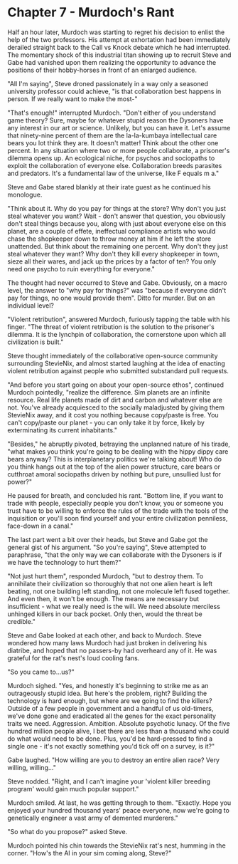 # Chapter 7 - Murdoch's Rant

Half an hour later, Murdoch was starting to regret his decision to enlist the help of the two professors. His attempt at exhortation had been immediately derailed straight back to the Call vs Knock debate which he had interrupted. The momentary shock of this industrial titan showing up to recruit Steve and Gabe had vanished upon them realizing the opportunity to advance the positions of their hobby-horses in front of an enlarged audience.

"All I'm saying", Steve droned passionately in a way only a seasoned university professor could achieve, "is that collaboration best happens in person. If we really want to make the most-"

"That's enough!" interrupted Murdoch. "Don't either of you understand game theory? Sure, maybe for whatever stupid reason the Dysoners have any interest in our art or science. Unlikely, but you can have it. Let's assume that ninety-nine percent of them are the la-la-kumbaya intellectual care bears you lot think they are. It doesn't matter! Think about the other one percent. In any situation where two or more people collaborate, a prisoner's dilemma opens up. An ecological niche, for psychos and sociopaths to exploit the collaboration of everyone else. Collaboration breeds parasites and predators. It's a fundamental law of the universe, like F equals m a."

Steve and Gabe stared blankly at their irate guest as he continued his monologue.

"Think about it. Why do you pay for things at the store? Why don't you just steal whatever you want? Wait - don't answer that question, you obviously don't steal things because you, along with just about everyone else on this planet, are a couple of effete, ineffectual compliance artists who would chase the shopkeeper down to throw money at him if he left the store unattended. But think about the remaining one percent. Why don't they just steal whatever they want? Why don't they kill every shopkeeper in town, sieze all their wares, and jack up the prices by a factor of ten? You only need one psycho to ruin everything for everyone."

The thought had never occurred to Steve and Gabe. Obviously, on a macro level, the answer to "why pay for things?" was "because if everyone didn't pay for things, no one would provide them". Ditto for murder. But on an individual level?

"Violent retribution", answered Murdoch, furiously tapping the table with his finger. "The threat of violent retribution is the solution to the prisoner's dilemma. It is the lynchpin of collaboration, the cornerstone upon which all civilization is built."

Steve thought immediately of the collaborative open-source community surrounding StevieNix, and almost started laughing at the idea of enacting violent retribution against people who submitted substandard pull requests.

"And before you start going on about your open-source ethos", continued Murdoch pointedly, "realize the difference. Sim planets are an infinite resource. Real life planets made of dirt and carbon and whatever else are not. You've already acquiesced to the socially maladjusted by giving them StevieNix away, and it cost you nothing because copy/paste is free. You can't copy/paste our planet - you can only take it by force, likely by exterminating its current inhabitants."

"Besides," he abruptly pivoted, betraying the unplanned nature of his tirade, "what makes you think you're going to be dealing with the hippy dippy care bears anyway? This is interplanetary politics we're talking about! Who do you think hangs out at the top of the alien power structure, care bears or cutthroat amoral sociopaths driven by nothing but pure, unsullied lust for power?"

He paused for breath, and concluded his rant. "Bottom line, if you want to trade with people, especially people you don't know, you or someone you trust have to be willing to enforce the rules of the trade with the tools of the inquisition or you'll soon find yourself and your entire civilization penniless, face-down in a canal."

The last part went a bit over their heads, but Steve and Gabe got the general gist of his argument. "So you're saying", Steve attempted to paraphrase, "that the only way we can collaborate with the Dysoners is if we have the technology to hurt them?"

"Not just hurt them", responded Murdoch, "but to destroy them. To annihilate their civilization so thoroughly that not one alien heart is left beating, not one building left standing, not one molecule left fused together. And even then, it won't be enough. The means are necessary but insufficient - what we really need is the will. We need absolute merciless unhinged killers in our back pocket. Only then, would the threat be credible."

Steve and Gabe looked at each other, and back to Murdoch. Steve wondered how many laws Murdoch had just broken in delivering his diatribe, and hoped that no passers-by had overheard any of it. He was grateful for the rat's nest's loud cooling fans.

"So you came to...us?"

Murdoch sighed. "Yes, and honestly it's beginning to strike me as an outrageously stupid idea. But here's the problem, right? Building the technology is hard enough, but where are we going to find the killers? Outside of a few people in government and a handful of us old-timers, we've done gone and eradicated all the genes for the exact personality traits we need. Aggression. Ambition. Absolute psychotic lunacy. Of the five hundred million people alive, I bet there are less than a thousand who could do what would need to be done. Plus, you'd be hard-pressed to find a single one - it's not exactly something you'd tick off on a survey, is it?"

Gabe laughed. "How willing are you to destroy an entire alien race? Very willing, willing..."

Steve nodded. "Right, and I can't imagine your 'violent killer breeding program' would gain much popular support."

Murdoch smiled. At last, he was getting through to them. "Exactly. Hope you enjoyed your hundred thousand years' peace everyone, now we're going to genetically engineer a vast army of demented murderers."

"So what do you propose?" asked Steve.

Murdoch pointed his chin towards the StevieNix rat's nest, humming in the corner. "How's the AI in your sim coming along, Steve?"
